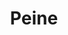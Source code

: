 ---
title: Peine
date: 
draft: false

# descripcion
description : Peine

materials: Plata 925

color: Plateado

dimensions: 1cm x 3cm

code: 02-14-0179

type: "Dijes"

categories: []

price: $2.710,00

price_eftvo: $2.300,00

# Images
# first image will be shown in the product page
images:
  # - image: "images/path_to_image"
  # La ubicacion de las imagenes es imagenes/Dijes/Dijes.Plata/02-14-0179-peine
  - image: "./images/dijes/plata/02-14-0179-peine.JPG"
---